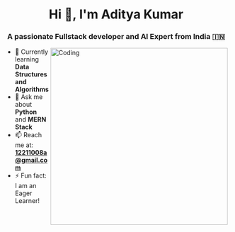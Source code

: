 <h1 align="center">Hi 👋, I'm Aditya Kumar</h1>
<h3 align="center">A passionate Fullstack developer and AI Expert from India 🇮🇳</h3>

<img align="right" alt="Coding" width="400" src="https://cdn.dribbble.com/users/1162077/screenshots/3848914/programmer.gif" />

- 🌱 Currently learning **Data Structures and Algorithms**
- 💬 Ask me about **Python** and **MERN Stack**
- 📫 Reach me at: **12211008a@gmail.com**
- ⚡ Fun fact: I am an Eager Learner! 
